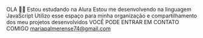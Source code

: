 OLA 👋🏻 
Estou estudando na Alura
Estou me desenvolvendo na linguagem JavaScript
Utilizo esse espaço para minha organização e compartilhamento dos meu projetos desenvolvidos 
VOCÊ PODE ENTRAR EM CONTATO COMIGO 
mariapalmerense74@gmail.com
